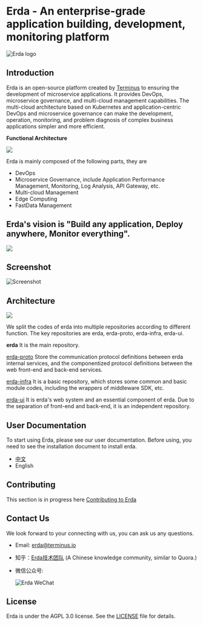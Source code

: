 # Erda - An enterprise-grade application building, development, monitoring platform

![Erda logo](./docs/assets/logo-small.jpg)

## Introduction

Erda is an open-source platform created by [Terminus](https://www.terminus.io/) to ensuring the development of  microservice applications. It provides DevOps, microservice governance, and multi-cloud management capabilities. The multi-cloud architecture based on Kubernetes and application-centric DevOps and microservice governance can make the development, operation, monitoring, and problem diagnosis of complex business applications simpler and more efficient.

**Functional Architecture**

![](./docs/assets/functional_architecture.jpg)

Erda is mainly composed of the following parts, they are
- DevOps
- Microservice Governance, include Application Performance Management, Monitoring, Log Analysis, API Gateway, etc.
- Multi-cloud Management
- Edge Computing
- FastData Management

## Erda's vision is "Build any application, Deploy anywhere, Monitor everything".
![](./docs/assets/vision.png)

## Screenshot

![Screenshot](https://static.erda.cloud/images/erda.gif)

## Architecture

![](./docs/assets/arch.png)

We split the codes of erda into multiple repositories according to different function. The key repositories are erda, erda-proto, erda-infra, erda-ui.

**erda** It is the main repository.

[erda-proto](https://github.com/erda-project/erda-proto) Store the communication protocol definitions between erda internal services, and the componentized protocol definitions between the web front-end and back-end services.

[erda-infra](https://github.com/erda-project/erda-infra) It is a basic repository, which stores some common and basic module codes, including the wrappers of middleware SDK, etc.

[erda-ui](https://github.com/erda-project/erda-ui) It is erda's web system and an essential component of erda. Due to the separation of front-end and back-end, it is an independent repository.

## User Documentation

To start using Erda, please see our user documentation. Before using, you need to see the installation document to install erda.

- [中文](https://docs.erda.cloud/)
- English

## Contributing

This section is in progress here [Contributing to Erda](CONTRIBUTING.md)

## Contact Us

We look forward to your connecting with us, you can ask us any questions.

- Email: erda@terminus.io
- 知乎：[Erda技术团队](https://www.zhihu.com/people/erda-project) (A Chinese knowledge community, similar to Quora.)
- 微信公众号:

    ![Erda WeChat](./docs/assets/wechat-small.jpg)

## License

Erda is under the AGPL 3.0 license. See the [LICENSE](LICENSE) file for details.
